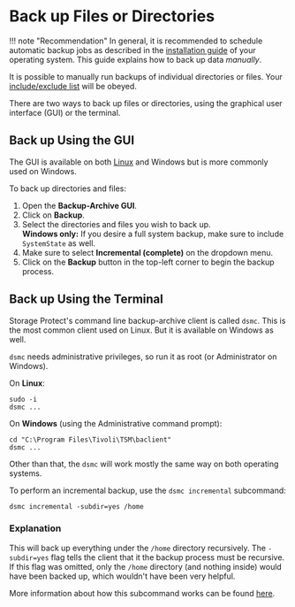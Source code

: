 Back up Files or Directories
=============================

!!! note "Recommendation"
    In general, it is recommended to schedule automatic backup jobs as 
    described in the 
    [installation guide](../quickstart-guide.md#install-ibm-storage-protect-backup-archive-client) 
    of your operating system.
    This guide explains how to back up data _manually_.

It is possible to manually run backups of individual directories or files. Your
[include/exclude list](include-exclude.md) will be obeyed.

There are two ways to back up files or directories, using the graphical user 
interface (GUI) or the terminal.

Back up Using the GUI
----------------------
The GUI is available on both [Linux](linux-gui.md) and Windows but is more 
commonly used on Windows.

To back up directories and files:

1. Open the **Backup-Archive GUI**.
2. Click on **Backup**.
3. Select the directories and files you wish to back up.
   <br/>
   **Windows only:** If you desire a full system backup, 
   make sure to include `SystemState` as well.
4. Make sure to select **Incremental (complete)** on the dropdown menu.
5. Click on the **Backup** button in the top-left corner to begin the backup 
   process.

Back up Using the Terminal
---------------------------
Storage Protect's command line backup-archive client is called `dsmc`. This is
the most common client used on Linux. 
But it is available on Windows as well.

`dsmc` needs administrative privileges, so run it as root 
(or Administrator on Windows).

On **Linux**:
```shell
sudo -i
dsmc ...
```

On **Windows** (using the Administrative command prompt):
```shell
cd "C:\Program Files\Tivoli\TSM\baclient"
dsmc ...
```

Other than that, the `dsmc` will work mostly the same way on both operating 
systems.

To perform an incremental backup, use the `dsmc incremental` subcommand:
```shell
dsmc incremental -subdir=yes /home
```

### Explanation
This will back up everything under the `/home` directory recursively. 
The `-subdir=yes` flag tells the client that it the backup process must be 
recursive. 
If this flag was omitted, only the `/home` directory (and nothing inside) would 
have been backed up, which wouldn't have been very helpful.

More information about how this subcommand works can be found <a href="https://www.ibm.com/docs/en/storage-protect/8.1.26?topic=commands-incremental" target="_blank">here</a>.